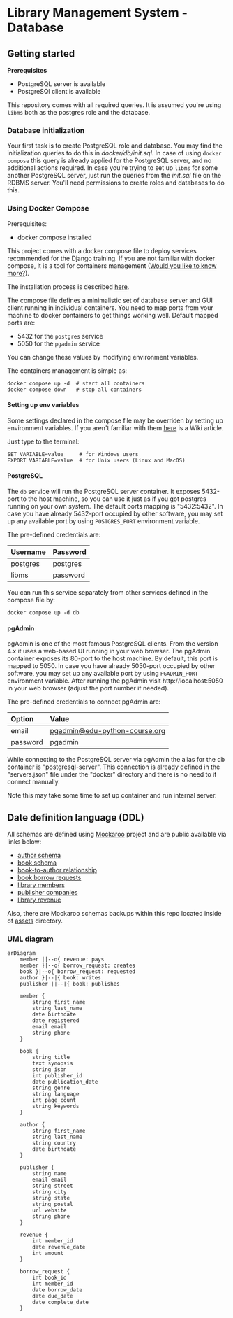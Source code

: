 # Library Management System - Database

[//]: # (todo: brief project description)

## Getting started

**Prerequisites**

- PostgreSQL server is available
- PostgreSQl client is available

This repository comes with all required queries. It is assumed you're using
`libms` both as the postgres role and the database.

### Database initialization

Your first task is to create PostgreSQL role and database. You may find the
initialization queries to do this in *docker/db/init.sql*. In case of using
`docker compose` this query is already applied for the PostgreSQL server,
and no additional actions required. In case you're trying to set up `libms`
for some another PostgreSQL server, just run the queries from the *init.sql*
file on the RDBMS server. You'll need permissions to create roles and databases
to do this.

### Using Docker Compose

Prerequisites:

- docker compose installed

This project comes with a docker compose file to deploy services recommended
for the Django training. If you are not familiar with docker compose, it is
a tool for containers management
([Would you like to know more?](https://docs.docker.com/compose/)).

The installation process is described
[here](https://docs.docker.com/compose/install/).

The compose file defines a minimalistic set of database server and GUI client
running in individual containers. You need to map ports from your machine to
docker containers to get things working well. Default mapped ports are:

- 5432 for the `postgres` service
- 5050 for the `pgadmin` service

You can change these values by modifying environment variables.

The containers management is simple as:

```shell
docker compose up -d  # start all containers
docker compose down   # stop all containers
```

#### Setting up env variables

Some settings declared in the compose file may be overriden by setting up
environment variables. If you aren't familiar with them
[here](https://en.wikipedia.org/wiki/Environment_variable) is a Wiki article.

Just type to the terminal:

```shell
SET VARIABLE=value     # for Windows users
EXPORT VARIABLE=value  # for Unix users (Linux and MacOS)
```

#### PostgreSQL

The `db` service will run the PostgreSQL server container. It exposes 5432-port
to the host machine, so you can use it just as if you got postgres running on
your own system. The default ports mapping is "5432:5432". In case you have
already 5432-port occupied by other software, you may set up any available port
by using `POSTGRES_PORT` environment variable.

The pre-defined credentials are:

| Username | Password |
|:---------|:---------|
| postgres | postgres |
| libms    | password |

You can run this service separately from other services defined in the compose
file by:

```shell
docker compose up -d db
```

#### pgAdmin

pgAdmin is one of the most famous PostgreSQL clients. From the version 4.x it
uses a web-based UI running in your web browser. The pgAdmin container exposes
its 80-port to the host machine. By default, this port is mapped to 5050. In
case you have already 5050-port occupied by other software, you may set up any
available port by using `PGADMIN_PORT` environment variable. After running
the pgAdmin visit http://localhost:5050 in your web browser (adjust the port
number if needed).

The pre-defined credentials to connect pgAdmin are:

| Option   | Value                         |
|:---------|:------------------------------|
| email    | pgadmin@edu-python-course.org |
| password | pgadmin                       | 

While connecting to the PostgreSQL server via pgAdmin the alias for the db
container is "postgresql-server". This connection is already defined in the
"servers.json" file under the "docker" directory and there is no need to it
connect manually.

Note this may take some time to set up container and run internal server.

## Date definition language (DDL)

All schemas are defined using [Mockaroo](https://www.mockaroo.com) project
and are public available via links below:

- [author schema](https://www.mockaroo.com/e7c9c060)
- [book schema](https://www.mockaroo.com/76947240)
- [book-to-author relationship](https://www.mockaroo.com/ed78c070)
- [book borrow requests](https://www.mockaroo.com/e2412b20)
- [library members](https://www.mockaroo.com/25dd2fd0)
- [publisher companies](https://www.mockaroo.com/4ff4ce30)
- [library revenue](https://www.mockaroo.com/b8a021b0)

Also, there are Mockaroo schemas backups within this repo located inside of
[assets](./assets/mockaroo) directory.

### UML diagram

```mermaid
erDiagram
    member ||--o{ revenue: pays
    member }|--o{ borrow_request: creates
    book }|--o{ borrow_request: requested
    author }|--|{ book: writes
    publisher ||--|{ book: publishes

    member {
        string first_name
        string last_name
        date birthdate
        date registered
        email email
        string phone
    }

    book {
        string title
        text synopsis
        string isbn
        int publisher_id
        date publication_date
        string genre
        string language
        int page_count
        string keywords
    }

    author {
        string first_name
        string last_name
        string country
        date birthdate
    }

    publisher {
        string name
        email email
        string street
        string city
        string state
        string postal
        url website
        string phone
    }

    revenue {
        int member_id
        date revenue_date
        int amount
    }

    borrow_request {
        int book_id
        int member_id
        date borrow_date
        date due_date
        date complete_date
    }
```
